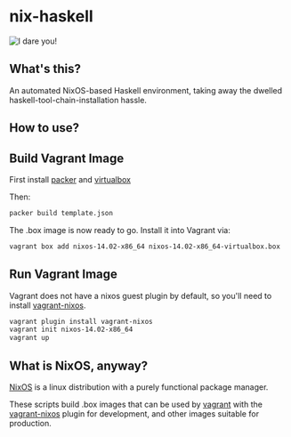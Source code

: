 # nix-haskell

![I dare you!](https://i.imgflip.com/1jvzp1.jpg)

What's this?
-----------
An automated NixOS-based Haskell environment, taking away the dwelled haskell-tool-chain-installation hassle.

How to use?
-----------

Build Vagrant Image
-------------------

First install [packer](http://packer.io) and [virtualbox](https://www.virtualbox.org/)

Then:

```bash
packer build template.json
```

The .box image is now ready to go. Install it into Vagrant via:

```bash
vagrant box add nixos-14.02-x86_64 nixos-14.02-x86_64-virtualbox.box
```

Run Vagrant Image
----------------

Vagrant does not have a nixos guest plugin by default, so you'll need to install [vagrant-nixos](http://github.com/oxdi/vagrant-nixos).

```bash
vagrant plugin install vagrant-nixos
vagrant init nixos-14.02-x86_64
vagrant up
```

What is NixOS, anyway?
----------------------

[NixOS](http://nixos.org) is a linux distribution with a purely functional package manager.

These scripts build .box images that can be used by [vagrant](http://vagrantup.com) with the [vagrant-nixos](http://github.com/oxdi/vagrant-nixos) plugin for development, and other images suitable for production.
